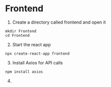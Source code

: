 # Frontend
1) Create a directory called frontend and open it
```shell
mkdir Frontend
cd Frontend
```
   
2) Start the react app
```shell
npx create-react-app frontend
```

3) Install Axios for API calls
```shell
npm install axios
```

4)   
